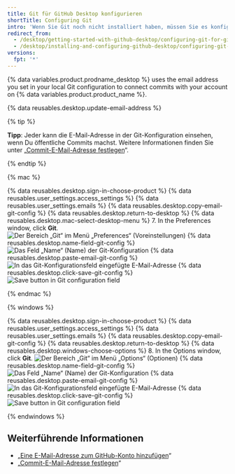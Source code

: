 ```yaml
---
title: Git für GitHub Desktop konfigurieren
shortTitle: Configuring Git
intro: 'Wenn Sie Git noch nicht installiert haben, müssen Sie es konfigurieren, bevor Sie GitHub Desktop verwenden.'
redirect_from:
  - /desktop/getting-started-with-github-desktop/configuring-git-for-github-desktop
  - /desktop/installing-and-configuring-github-desktop/configuring-git-for-github-desktop
versions:
  fpt: '*'
---
```


{% data variables.product.prodname_desktop %} uses the email address you set in your local Git configuration to connect commits with your account on {% data variables.product.product_name %}.

{% data reusables.desktop.update-email-address %}

{% tip %}

**Tipp**: Jeder kann die E-Mail-Adresse in der Git-Konfiguration einsehen, wenn Du öffentliche Commits machst. Weitere Informationen finden Sie unter „[Commit-E-Mail-Adresse festlegen](/articles/setting-your-commit-email-address/)“.

{% endtip %}

{% mac %}

{% data reusables.desktop.sign-in-choose-product %}
{% data reusables.user_settings.access_settings %}
{% data reusables.user_settings.emails %}
{% data reusables.desktop.copy-email-git-config %}
{% data reusables.desktop.return-to-desktop %}
{% data reusables.desktop.mac-select-desktop-menu %}
7. In the Preferences window, click **Git**. ![Der Bereich „Git“ im Menü „Preferences“ (Voreinstellungen)](/assets/images/help/desktop/mac-select-git-pane.png)
{% data reusables.desktop.name-field-git-config %}
  ![Das Feld „Name“ (Name) der Git-Konfiguration](/assets/images/help/desktop/mac-name-git-config.png)
{% data reusables.desktop.paste-email-git-config %}
  ![In das Git-Konfigurationsfeld eingefügte E-Mail-Adresse](/assets/images/help/desktop/mac-email-git-config.png)
{% data reusables.desktop.click-save-git-config %}
  ![Save button in Git configuration field](/assets/images/help/desktop/mac-save-git-config.png)

{% endmac %}

{% windows %}

{% data reusables.desktop.sign-in-choose-product %}
{% data reusables.user_settings.access_settings %}
{% data reusables.user_settings.emails %}
{% data reusables.desktop.copy-email-git-config %}
{% data reusables.desktop.return-to-desktop %}
{% data reusables.desktop.windows-choose-options %}
8. In the Options window, click **Git**. ![Der Bereich „Git“ im Menü „Options“ (Optionen)](/assets/images/help/desktop/windows-select-git-pane.png)
{% data reusables.desktop.name-field-git-config %}
  ![Das Feld „Name“ (Name) der Git-Konfiguration](/assets/images/help/desktop/windows-name-git-config.png)
{% data reusables.desktop.paste-email-git-config %}
  ![In das Git-Konfigurationsfeld eingefügte E-Mail-Adresse](/assets/images/help/desktop/windows-email-git-config.png)
{% data reusables.desktop.click-save-git-config %}
  ![Save button in Git configuration field](/assets/images/help/desktop/windows-save-git-config.png)

{% endwindows %}

## Weiterführende Informationen

- „[Eine E-Mail-Adresse zum GitHub-Konto hinzufügen](/articles/adding-an-email-address-to-your-github-account/)“
- „[Commit-E-Mail-Adresse festlegen](/articles/setting-your-commit-email-address/)“
